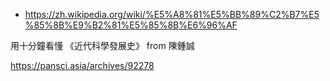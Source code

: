 

* https://zh.wikipedia.org/wiki/%E5%A8%81%E5%BB%89%C2%B7%E5%85%8B%E9%B2%81%E5%85%8B%E6%96%AF

用十分鐘看懂 《近代科學發展史》 from 陳鍾誠

https://pansci.asia/archives/92278